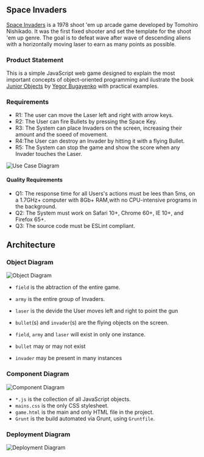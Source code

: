 ## Space Invaders

[Space Invaders](https://en.wikipedia.org/wiki/Space_Invaders) is a 1978 shoot 'em up arcade game developed by Tomohiro Nishikado.
It was the first fixed shooter and set the template for the shoot 'em up genre. The goal is to defeat wave after wave of descending aliens with a horizontally moving laser to earn as many points as possible.

### Product Statement

This is a simple JavaScript web game designed to explain the most important concepts of object-oriented programming and ilustrate the book [Junior Objects](https://www.amazon.com/Junior-Objects-Yegor-Bugayenko/dp/B08BDWYNWM) by [Yegor Bugayenko](https://github.com/yegor256) with practical examples.

### Requirements

- R1: The user can move the Laser left and right with arrow keys.
- R2: The User can fire Bullets by pressing the Space Key.
- R3: The System can place Invaders on the screen, increasing their amount and the soeed of movement.
- R4:The User can destroy an Invader by hitting it with a flying Bullet.
- R5: The System can stop the game and show the score when any Invader touches the Laser.

![Use Case Diagram](https://user-images.githubusercontent.com/25412194/135713471-6e3341d5-0b50-45d2-9f2b-4f89b7713107.png)

#### Quality Requirements

- Q1: The response time for all Users's actions must be lees than 5ms, on a 1.7GHz+ computer with 8Gb+ RAM,with no CPU-intensive programs in the background.
- Q2: The System must work on Safari 10+, Chrome 60+, IE 10+, and Firefox 65+.
- Q3: The source code must be ESLint compliant.

## Architecture

### Object Diagram

![Object Diagram](https://user-images.githubusercontent.com/25412194/135713432-b74e0c10-6709-4785-865a-f835a16b46a7.png)

- `field` is the abtraction of the entire game.
- `army` is the entire group of Invaders.
- `laser` is the devide the User moves left and right to point the gun
- `bullet`(s) and `invader`(s) are the flying objects on the screen.

- `field`, `army` and `laser` will exist in only one instance.
- `bullet` may or may not exist
- `invader` may be present in many instances

### Component Diagram

![Component Diagram](https://user-images.githubusercontent.com/25412194/135713665-6afb25bd-c24c-47a0-8efe-a46d0a95bfa2.png)

- `*.js` is the collection of all JavaScript objects.
- `mains.css` is the only CSS stylesheet.
- `game.html` is the main and only HTML file in the project.
- `Grunt` is the build automated via Grunt, using `Gruntfile`.

### Deployment Diagram

![Deployment Diagram](https://user-images.githubusercontent.com/25412194/135714271-38a106b3-4be7-4b55-bd56-25d97325185f.png)
